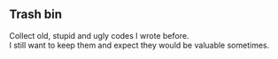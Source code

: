 ## Trash bin
Collect old, stupid and ugly codes I wrote before.</br>
I still want to keep them and expect they would be valuable sometimes.
